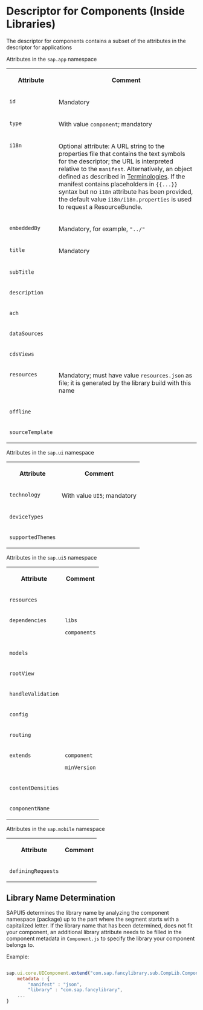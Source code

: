 <!-- loio7701636d088147569d99b4f08d418bd9 -->

# Descriptor for Components \(Inside Libraries\)

The descriptor for components contains a subset of the attributes in the descriptor for applications

<a name="loio7701636d088147569d99b4f08d418bd9__table_rpm_xjz_45"/>Attributes in the `sap.app` namespace


<table>
<tr>
<th valign="top">

Attribute



</th>
<th valign="top">

Comment



</th>
</tr>
<tr>
<td valign="top">

 `id` 



</td>
<td valign="top">

Mandatory



</td>
</tr>
<tr>
<td valign="top">

 `type` 



</td>
<td valign="top">

With value `component`; mandatory



</td>
</tr>
<tr>
<td valign="top">

 `i18n` 



</td>
<td valign="top">

Optional attribute: A URL string to the properties file that contains the text symbols for the descriptor; the URL is interpreted relative to the `manifest`. Alternatively, an object defined as described in [Terminologies](terminologies-eba8d25.md). If the manifest contains placeholders in `{{...}}` syntax but no `i18n` attribute has been provided, the default value `i18n/i18n.properties` is used to request a ResourceBundle.



</td>
</tr>
<tr>
<td valign="top">

 `embeddedBy` 



</td>
<td valign="top">

Mandatory, for example, `"../"` 



</td>
</tr>
<tr>
<td valign="top">

 `title` 



</td>
<td valign="top">

Mandatory



</td>
</tr>
<tr>
<td valign="top">

 `subTitle` 



</td>
<td valign="top">



</td>
</tr>
<tr>
<td valign="top">

 `description` 



</td>
<td valign="top">



</td>
</tr>
<tr>
<td valign="top">

 `ach` 



</td>
<td valign="top">



</td>
</tr>
<tr>
<td valign="top">

 `dataSources` 



</td>
<td valign="top">



</td>
</tr>
<tr>
<td valign="top">

 `cdsViews` 



</td>
<td valign="top">



</td>
</tr>
<tr>
<td valign="top">

 `resources` 



</td>
<td valign="top">

Mandatory; must have value `resources.json` as file; it is generated by the library build with this name



</td>
</tr>
<tr>
<td valign="top">

 `offline` 



</td>
<td valign="top">



</td>
</tr>
<tr>
<td valign="top">

 `sourceTemplate` 



</td>
<td valign="top">



</td>
</tr>
</table>

<a name="loio7701636d088147569d99b4f08d418bd9__table_sry_dlz_45"/>Attributes in the `sap.ui` namespace


<table>
<tr>
<th valign="top">

Attribute



</th>
<th valign="top">

Comment



</th>
</tr>
<tr>
<td valign="top">

 `technology` 



</td>
<td valign="top">

With value `UI5`; mandatory



</td>
</tr>
<tr>
<td valign="top">

 `deviceTypes` 



</td>
<td valign="top">



</td>
</tr>
<tr>
<td valign="top">

 `supportedThemes` 



</td>
<td valign="top">



</td>
</tr>
</table>

<a name="loio7701636d088147569d99b4f08d418bd9__table_ydc_bmz_45"/>Attributes in the `sap.ui5` namespace


<table>
<tr>
<th valign="top">

Attribute



</th>
<th valign="top">

Comment



</th>
</tr>
<tr>
<td valign="top">

 `resources` 



</td>
<td valign="top">



</td>
</tr>
<tr>
<td valign="top">

 `dependencies` 



</td>
<td valign="top">

`libs`

`components`



</td>
</tr>
<tr>
<td valign="top">

 `models` 



</td>
<td valign="top">



</td>
</tr>
<tr>
<td valign="top">

 `rootView` 



</td>
<td valign="top">



</td>
</tr>
<tr>
<td valign="top">

 `handleValidation` 



</td>
<td valign="top">



</td>
</tr>
<tr>
<td valign="top">

 `config` 



</td>
<td valign="top">



</td>
</tr>
<tr>
<td valign="top">

 `routing` 



</td>
<td valign="top">



</td>
</tr>
<tr>
<td valign="top">

 `extends` 



</td>
<td valign="top">

`component`

`minVersion`



</td>
</tr>
<tr>
<td valign="top">

 `contentDensities` 



</td>
<td valign="top">



</td>
</tr>
<tr>
<td valign="top">

 `componentName` 



</td>
<td valign="top">



</td>
</tr>
</table>

<a name="loio7701636d088147569d99b4f08d418bd9__table_o1x_lmz_45"/>Attributes in the `sap.mobile` namespace


<table>
<tr>
<th valign="top">

Attribute



</th>
<th valign="top">

Comment



</th>
</tr>
<tr>
<td valign="top">

 `definingRequests` 



</td>
<td valign="top">



</td>
</tr>
</table>



## Library Name Determination

SAPUI5 determines the library name by analyzing the component namespace \(package\) up to the part where the segment starts with a capitalized letter. If the library name that has been determined, does not fit your component, an additional library attribute needs to be filled in the component metadata in `Component.js` to specify the library your component belongs to.

Example:

```js

sap.ui.core.UIComponent.extend("com.sap.fancylibrary.sub.CompLib.Component", {
    metadata : {
        "manifest" : "json",
        "library" : "com.sap.fancylibrary",
    ...
}
```

